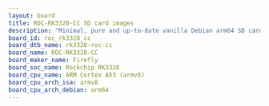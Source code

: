 ```yaml
---
layout: board
title: ROC-RK3328-CC SD card images
description: "Minimal, pure and up-to-date vanilla Debian arm64 SD card images for ROC-RK3328-CC by Firefly, SoC: Rockchip RK3328, CPU ISA: armv8"
board_id: roc_rk3328_cc
board_dtb_name: rk3328-roc-cc
board_name: ROC-RK3328-CC
board_maker_name: Firefly
board_soc_name: Rockchip RK3328
board_cpu_name: ARM Cortex A53 (armv8)
board_cpu_arch_isa: armv8
board_cpu_arch_debian: arm64
---
```

